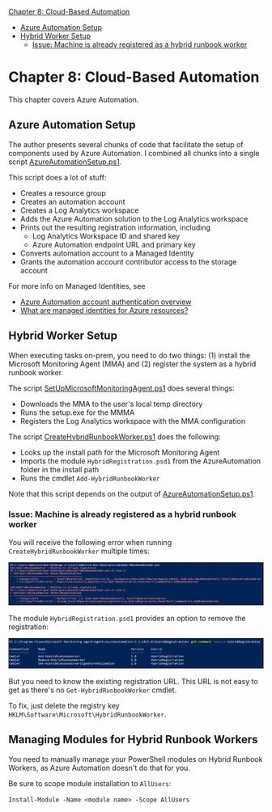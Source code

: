 [Chapter 8: Cloud-Based Automation](#chapter-8-cloud-based-automation)
  - [Azure Automation Setup](#azure-automation-setup)
  - [Hybrid Worker Setup](#hybrid-worker-setup)
    - [Issue: Machine is already registered as a hybrid runbook worker](#issue-machine-is-already-registered-as-a-hybrid-runbook-worker)

# Chapter 8: Cloud-Based Automation
This chapter covers Azure Automation.

## Azure Automation Setup
The author presents several chunks of code that facilitate the setup of components used by Azure Automation. I combined all chunks into a single script [AzureAutomationSetup.ps1](AzureAutomationSetup.ps1). 

This script does a lot of stuff:  
- Creates a resource group
- Creates an automation account
- Creates a Log Analytics workspace
- Adds the Azure Automation solution to the Log Analytics workspace
- Prints out the resulting registration information, including
  - Log Analytics Workspace ID and shared key
  - Azure Automation endpoint URL and primary key
- Converts automation account to a Managed Identity
- Grants the automation account contributor access to the storage account

For more info on Managed Identities, see
- [Azure Automation account authentication overview](https://docs.microsoft.com/en-us/azure/automation/automation-security-overview?WT.mc_id=Portal-Microsoft_Azure_Automation#managed-identities-preview)
- [What are managed identities for Azure resources?](https://docs.microsoft.com/en-us/azure/automation/automation-security-overview?WT.mc_id=Portal-Microsoft_Azure_Automation#managed-identities-preview)

## Hybrid Worker Setup
When executing tasks on-prem, you need to do two things: (1) install the Microsoft Monitoring Agent (MMA) and (2) register the system as a hybrid runbook worker.

The script [SetUpMicrosoftMonitoringAgent.ps1](SetUpMicrosoftMonitoringAgent.ps1) does several things:
- Downloads the MMA to the user's local temp directory
- Runs the setup.exe for the MMMA
- Registers the Log Analytics workspace with the MMA configuration

The script [CreateHybridRunbookWorker.ps1](CreateHybridRunbookWorker.ps1) does the following:
- Looks up the install path for the Microsoft Monitoring Agent
- Imports the module `HybridRegistration.psd1` from the AzureAutomation folder in the install path
- Runs the cmdlet `Add-HybridRunbookWorker`

Note that this script depends on the output of [AzureAutomationSetup.ps1](AzureAutomationSetup.ps1).

### Issue: Machine is already registered as a hybrid runbook worker
You will receive the following error when running `CreateHybridRunbookWorker` multiple times:

![](img/2022-08-09-05-19-00.png)

The module `HybridRegistration.psd1` provides an option to remove the registration:

![](img/2022-08-09-05-22-39.png)

But you need to know the existing registration URL. This URL is not easy to get as there's no `Get-HybridRunbookWorker` cmdlet.

To fix, just delete the registry key `HKLM\Software\Microsoft\HybridRunbookWorker`.

## Managing Modules for Hybrid Runbook Workers
You need to manually manage your PowerShell modules on Hybrid Runbook Workers, as Azure Automation doesn't do that for you.

Be sure to scope module installation to `AllUsers`:

`Install-Module -Name <module name> -Scope AllUsers`
